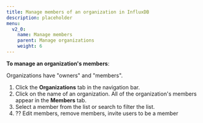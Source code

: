 ```yaml
---
title: Manage members of an organization in InfluxDB
description: placeholder
menu:
  v2_0:
    name: Manage members
    parent: Manage organizations
    weight: 6
---
```


**To manage an organization's members**:

Organizations have "owners" and "members".

1. Click the **Organizations** tab in the navigation bar.
2. Click on the name of an organization. All of the organization's members appear in the **Members** tab.
3. Select a member from the list or search to filter the list.
4. ?? Edit members, remove members, invite users to be a member
